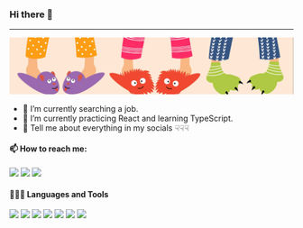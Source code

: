 ### Hi there 👋
---

![](/me.jpg)


- 🔭 I’m currently searching a job.
- 🌱 I’m currently practicing React and learning TypeScript.
- 💬 Tell me about everything in my socials ☟☟☟


#### 📫 How to reach me:
[<img src="https://img.icons8.com/clouds/2x/vk-com.png" width="3.5%"/>](https://vk.com/maqpug)
[<img src="https://img.icons8.com/fluent/48/000000/instagram-new.png" width="3.5%"/>](https://www.instagram.com/maqpug/)
<a href="mailto:maxpet16@mail.ru"> <img src="https://img.icons8.com/fluent/48/000000/gmail.png" width="3.5%"/> </a>

#### 👨🏻‍💻 Languages and Tools <br />
<code><img height="40" src="https://upload.wikimedia.org/wikipedia/commons/thumb/9/99/Unofficial_JavaScript_logo_2.svg/1024px-Unofficial_JavaScript_logo_2.svg.png"></code>
<code><img height="40" src="https://upload.wikimedia.org/wikipedia/commons/thumb/4/4c/Typescript_logo_2020.svg/1200px-Typescript_logo_2020.svg.png"></code>
<code><img height="40" src="https://cdn.iconscout.com/icon/free/png-512/react-1-282599.png"></code>
<code><img height="40" src="https://ariol.by/ariolby/img/redux-2.svg"></code>
<code><img height="40" src="https://habrastorage.org/webt/k-/tm/2g/k-tm2gvbb_ky6gdrd-tzqrzjkf4.png"></code>
<code><img height="40" src="https://cdn.freebiesupply.com/logos/large/2x/jest-logo-png-transparent.png"></code>
<code><img height="40" src="https://hysterical.ru/wp-content/uploads/2016/06/page_php.png"></code>